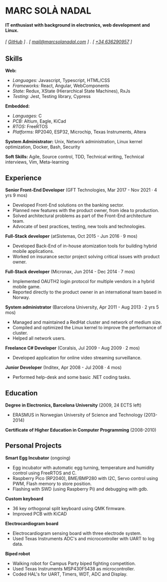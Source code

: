 MARC SOLÀ NADAL
======

#### IT enthusiast with background in electronics, web development and Linux.
###### [ [GitHub](https://github.com/marcsolanadal) ] . [ [mail@marcsolanadal.com](mailto:mail@marcsolanadal.com) ] . [ [+34 636290957](tel:0034636290957) ]

Skills
------
**Web:**  

  - *Languages:* Javascript, Typescript, HTML/CSS
  - *Frameworks:* React, Angular, WebComponents
  - *State:* Redux, XState (Hierarchical State Machines), RxJs
  - *Testing:* Jest, Testing library, Cypress

**Embedded:** 

  - *Languages:* C
  - *PCB:* Altium, Eagle, KiCad
  - *RTOS:* FreeRTOS
  - *Platforms:* RP2040, ESP32, Microchip, Texas Instruments, Altera

**System Administrator:** Unix, Network administration, Linux kernel optimization, Docker, Bash, Security

**Soft Skills:** Agile, Source control, TDD, Technical writing, Technical interviews, Vim, Meta-learning


Experience
---------
**Senior Front-End Developer** (GFT Technologies, Mar 2017 - Nov 2021 · 4 yrs 9 mos)

- Developed Front-End solutions on the banking sector. 
- Planned new features with the product owner, from idea to production.
- Solved architectural problems as part of the Front-End architecture team.
- Advocate of best practices, testing, new tools and technologies.

**Full-Stack developer** (atSistemas, Oct 2015 - Jun 2016 · 9 mos)

- Developed Back-End of in-house atomization tools for building hybrid mobile applications. 
- Worked on insurance sector project solving critical issues with product owner.

**Full-Stack developer** (Micronax, Jun 2014 - Dec 2014 · 7 mos)

- Implemented OAUTH2 login protocol for multiple vendors in a hybrid mobile game.
- Reported directly to the product owner in an international team based in Norway.

**System administrator** (Barcelona University, Apr 2011 - Aug 2013 · 2 yrs 5 mos)

- Managed and maintained a RedHat cluster and network of medium size.
- Compiled and optimized the Linux kernel to improve the performance of cluster.
- Helped all network users.

**Freelance C# Developer** (Coralsis, Jul 2009 - Aug 2009 · 2 mos)

- Developed application for online video streaming surveillance.

**Junior Developer** (Inditex, Apr 2008 - Jul 2008 · 4 mos)

- Performed help-desk and some basic .NET coding tasks.


Education
---------
**Degree in Electronics, Barcelona University** (2009, 24 ECTS left)

- ERASMUS in Norwegian University of Science and Technology (2013-2014)

**Certificate of Higher Education in Computer Programming** (2008-2010)


Personal Projects
--------

**Smart Egg Incubator** (ongoing)

- Egg incubator with automatic egg turning, temperature and humidity control using FreeRTOS and C.
- Raspberry Pico (RP2040), BME/BMP280 with I2C, Servo control using PWM, Flash memory to store position.
- Flashing with SWD (using Raspberry Pi) and debugging with gdb. 

**Custom keyboard**

- 36 key orthogonal split keyboard using QMK firmware.
- Improved PCB with KiCAD

**Electrocardiogram board**

- Electrocardiogram sensing board with three electrode system.
- Used Texas Instruments ADC's and microcontroller with UART to log data.

**Biped robot**

- Walking robot for Campus Party biped fighting competition.
- Used Texas Instruments MSP430F5438 as microcontroller.
- Coded HAL's for UART, Timers, WDT, ADC and Display.

